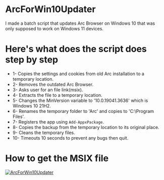 # ArcForWin10Updater
I made a batch script that updates Arc Browser on Windows 10 that was only supposed to work on Windows 11 devices.

# Here's what does the script does step by step
* 1- Copies the settings and cookies from old Arc installation to a temporary location.
* 2- Removes the outdated Arc Browser.
* 3- Asks user for an file link(msix).
* 4- Extracts the file to a temporary location.
* 5- Changes the MinVersion variable to '10.0.19041.3636' which is Windows 10 21H2.
* 6- Renames the temporary folder to 'Arc' and copies to 'C:\Program Files\'.
* 7- Registers the app using `Add-AppxPackage`.
* 8- Copies the backup from the temporary location to its original place.
* 9- Cleans the temporary files.
* 10- Timeouts 10 seconds to prevent any bugs then quit.
# How to get the MSIX file

[![ArcForWin10Updater](https://img.youtube.com/vi/cqVhn-iFy-4/0.jpg)](https://www.youtube.com/watch?v=cqVhn-iFy-4)

